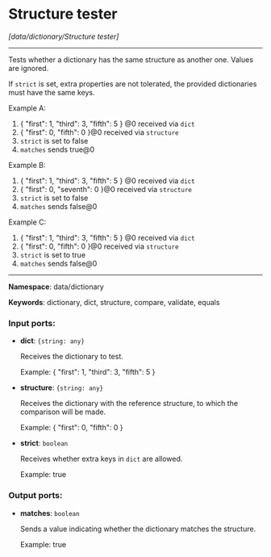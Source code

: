 # Structure tester

_[data/dictionary/Structure tester]_

---

Tests whether a dictionary  has the same structure as another one. Values are ignored.

If `strict` is set, extra properties are not tolerated, the provided dictionaries must have the same keys.

Example A:
1. { "first": 1, "third": 3, "fifth": 5 } @0 received via `dict`
2. { "first": 0, "fifth": 0 }@0 received via `structure`
3. `strict` is set to false
4. `matches` sends true@0

Example B:
1. { "first": 1, "third": 3, "fifth": 5 } @0 received via `dict`
2. { "first": 0, "seventh": 0 }@0 received via `structure`
3. `strict` is set to false
4. `matches` sends false@0

Example C:
1. { "first": 1, "third": 3, "fifth": 5 } @0 received via `dict`
2. { "first": 0, "fifth": 0 }@0 received via `structure`
3. `strict` is set to true
4. `matches` sends false@0


---

__Namespace__: data/dictionary

__Keywords__: dictionary, dict, structure, compare, validate, equals

### Input ports:

* __dict__: ` {string: any} `

    Receives the dictionary to test.
    
    Example:
    { "first": 1, "third": 3, "fifth": 5 }


* __structure__: ` {string: any} `

    Receives the dictionary with the reference structure, to which the comparison will be made.
    
    Example:
    { "first": 0, "fifth": 0 }


* __strict__: ` boolean `

    Receives whether extra keys in `dict` are allowed.
    
    Example:
    true

### Output ports:

* __matches__: ` boolean `

    Sends a value indicating whether the dictionary matches the structure.
    
    Example:
    true


